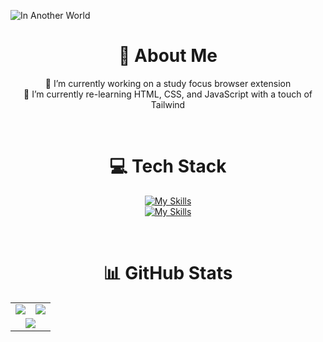 ![In Another World](https://i.imgur.com/dMIrbnU.jpeg)

<div align="center">
</div>

<div align="center">
  
# 💫 About Me  
🔭 I’m currently working on a study focus browser extension  
🌱 I’m currently re-learning HTML, CSS, and JavaScript with a touch of Tailwind  

<br>

# 💻 Tech Stack  

[![My Skills](https://skillicons.dev/icons?i=c,cpp,java,kotlin,html,css,javascript,idea,androidstudio,vscode,github)](https://skillicons.dev)  
[![My Skills](https://skillicons.dev/icons?i=figma,notion,photoshop,illustrator,aftereffects,firebase)](https://skillicons.dev)

<br>

# 📊 GitHub Stats  

</div>

<table align="center">
  <tr>
    <td>
      <img src="https://github-readme-stats.vercel.app/api?username=clorkies&theme=catppuccin_mocha&hide_border=true&include_all_commits=true&count_private=true"/>
    </td>
    <td>
      <img src="https://nirzak-streak-stats.vercel.app/?user=clorkies&theme=catppuccin_mocha&hide_border=true"/>
    </td>
  </tr>
  <tr>
    <td colspan="2" align="center">
      <img src="https://github-readme-stats.vercel.app/api/top-langs/?username=clorkies&theme=catppuccin_mocha&hide_border=true&include_all_commits=true&count_private=true&layout=compact"/>
    </td>
  </tr>
</table>
